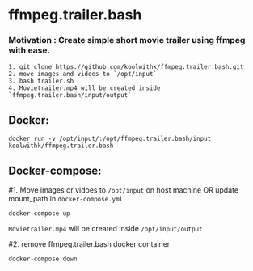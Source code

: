 # ffmpeg.trailer.bash

### Motivation : Create simple short movie trailer using ffmpeg with ease.

    1. git clone https://github.com/koolwithk/ffmpeg.trailer.bash.git
    2. move images and vidoes to `/opt/input`
    3. bash trailer.sh
    4. Movietrailer.mp4 will be created inside `ffmpeg.trailer.bash/input/output`

## Docker:

    docker run -v /opt/input/:/opt/ffmpeg.trailer.bash/input koolwithk/ffmpeg.trailer.bash
    
## Docker-compose:
#1. Move images or vidoes to `/opt/input` on host machine OR update mount_path in `docker-compose.yml`

    docker-compose up
    
`Movietrailer.mp4` will be created inside `/opt/input/output`

#2. remove  ffmpeg.trailer.bash docker container

    docker-compose down
